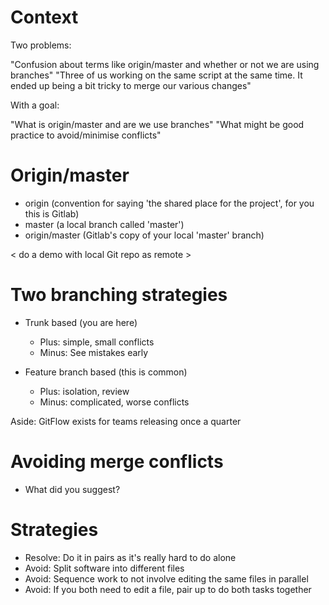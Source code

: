 # Context

Two problems:

"Confusion about terms like origin/master and whether or not we are using branches"
"Three of us working on the same script at the same time. It ended up being a bit tricky to merge our various changes"

With a goal:

"What is origin/master and are we use branches"
"What might be good practice to avoid/minimise conflicts"

# Origin/master

- origin (convention for saying 'the shared place for the project', for you this is Gitlab)
- master (a local branch called 'master')
- origin/master (Gitlab's copy of your local 'master' branch)

< do a demo with local Git repo as remote >

# Two branching strategies

- Trunk based (you are here)

  - Plus: simple, small conflicts
  - Minus: See mistakes early

- Feature branch based (this is common)

  - Plus: isolation, review
  - Minus: complicated, worse conflicts

Aside: GitFlow exists for teams releasing once a quarter

# Avoiding merge conflicts

- What did you suggest?

# Strategies

- Resolve: Do it in pairs as it's really hard to do alone
- Avoid: Split software into different files
- Avoid: Sequence work to not involve editing the same files in parallel
- Avoid: If you both need to edit a file, pair up to do both tasks together
